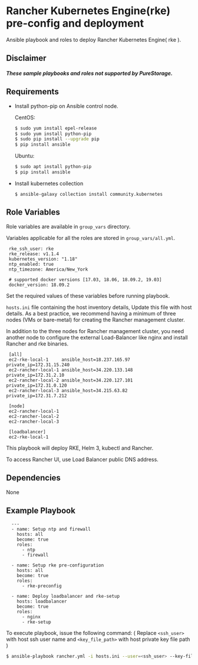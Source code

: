 Rancher Kubernetes Engine(rke) pre-config and deployment
=========

Ansible playbook and roles to deploy Rancher Kubernetes Engine( rke ).

Disclaimer
------------

##### These sample playbooks and roles not supported by PureStorage.

Requirements
------------

* Install python-pip on Ansible control node.

  CentOS:
    ```bash
    $ sudo yum install epel-release
    $ sudo yum install python-pip
    $ sudo pip install --upgrade pip
    $ pip install ansible
    ```
  Ubuntu:
    ```bash
    $ sudo apt install python-pip
    $ pip install ansible
    ```

* Install kubernetes collection
  
  ```
  $ ansible-galaxy collection install community.kubernetes
  ```


Role Variables
--------------

Role variables are available in `group_vars` directory.

Variables applicable for all the roles are stored in `group_vars/all.yml`.
   ```
    rke_ssh_user: rke
    rke_release: v1.1.4
    kubernetes_version: "1.18"
    ntp_enabled: true
    ntp_timezone: America/New_York

    # supported docker versions [17.03, 18.06, 18.09.2, 19.03]
    docker_version: 18.09.2
   ```
Set the required values of these variables before running playbook.

`hosts.ini` file containing the host inventory details, Update this file with host details.
As a best practice, we recommend having a minimum of three nodes (VMs or bare-metal) for creating the Rancher management cluster. 

In addition to the three nodes for Rancher management cluster, you need another node to configure the external Load-Balancer like nginx and install Rancher and rke binaries.
   ```
    [all]
    ec2-rke-local-1     ansible_host=18.237.165.97   private_ip=172.31.15.240 
    ec2-rancher-local-1 ansible_host=34.220.133.148  private_ip=172.31.2.10
    ec2-rancher-local-2 ansible_host=34.220.127.101  private_ip=172.31.0.120
    ec2-rancher-local-3 ansible_host=34.215.63.82    private_ip=172.31.7.212

    [node]
    ec2-rancher-local-1
    ec2-rancher-local-2
    ec2-rancher-local-3

    [loadbalancer]
    ec2-rke-local-1
  ```

This playbook will deploy RKE, Helm 3, kubectl and Rancher.

To access Rancher UI, use Load Balancer public DNS address. 

Dependencies
------------

None

Example Playbook
----------------

      ---
      - name: Setup ntp and firewall
        hosts: all
        become: true
        roles:
          - ntp
          - firewall

      - name: Setup rke pre-configuration
        hosts: all
        become: true
        roles:
          - rke-preconfig

      - name: Deploy loadbalancer and rke-setup
        hosts: loadbalancer
        become: true
        roles:
          - nginx
          - rke-setup


To execute playbook, issue the following command:
( Replace `<ssh_user>` with host ssh user name and `<key_file_path>` with host private key file path )
   ```bash
   $ ansible-playbook rancher.yml -i hosts.ini --user=<ssh_user> --key-file=<key_file_path>
   ```
